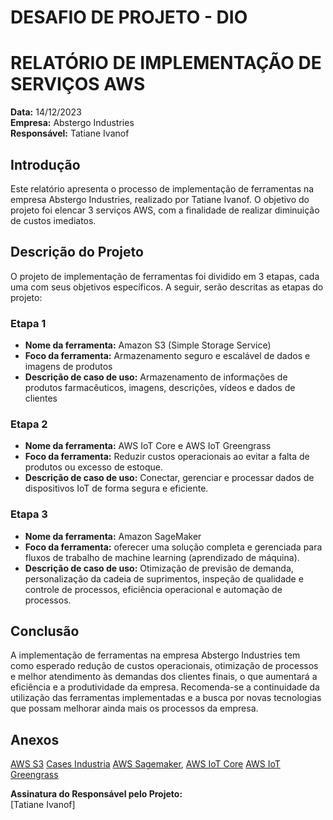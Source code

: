 # DESAFIO DE PROJETO - DIO

# RELATÓRIO DE IMPLEMENTAÇÃO DE SERVIÇOS AWS

**Data:** 14/12/2023  
**Empresa:** Abstergo Industries  
**Responsável:** Tatiane Ivanof

## Introdução

Este relatório apresenta o processo de implementação de ferramentas na empresa Abstergo Industries, realizado por Tatiane Ivanof. O objetivo do projeto foi elencar 3 serviços AWS, com a finalidade de realizar diminuição de custos imediatos.

## Descrição do Projeto

O projeto de implementação de ferramentas foi dividido em 3 etapas, cada uma com seus objetivos específicos. A seguir, serão descritas as etapas do projeto:

### Etapa 1

- **Nome da ferramenta:** Amazon S3 (Simple Storage Service)
- **Foco da ferramenta:** Armazenamento seguro e escalável de dados e imagens de produtos
- **Descrição de caso de uso:** Armazenamento de informações de produtos farmacêuticos, imagens, descrições, vídeos e dados de clientes

### Etapa 2

- **Nome da ferramenta:** AWS IoT Core e AWS IoT Greengrass
- **Foco da ferramenta:** Reduzir custos operacionais ao evitar a falta de produtos ou excesso de estoque.
- **Descrição de caso de uso:** Conectar, gerenciar e processar dados de dispositivos IoT de forma segura e eficiente.

### Etapa 3

- **Nome da ferramenta:** Amazon SageMaker
- **Foco da ferramenta:** oferecer uma solução completa e gerenciada para fluxos de trabalho de machine learning (aprendizado de máquina).
- **Descrição de caso de uso:** Otimização de previsão de demanda, personalização da cadeia de suprimentos, inspeção de qualidade e controle de processos, eficiência operacional e automação de processos.

## Conclusão

A implementação de ferramentas na empresa Abstergo Industries tem como esperado redução de custos operacionais, otimização de processos e melhor atendimento às demandas dos clientes finais, o que aumentará a eficiência e a produtividade da empresa. Recomenda-se a continuidade da utilização das ferramentas implementadas e a busca por novas tecnologias que possam melhorar ainda mais os processos da empresa.

## Anexos

[AWS S3](https://aws.amazon.com/pt/s3/?nc=sn&loc=1)
[Cases Industria](https://aws.amazon.com/pt/health/case-studies/?nc=sn&loc=5&case-studies-health-cards.sort-by=item.additionalFields.sortDate&case-studies-health-cards.sort-order=desc&awsf.case-studies-filter-area=*all)
[AWS Sagemaker](https://aws.amazon.com/pt/sagemaker/?nc2=h_ql_prod_ml_sm), [AWS IoT Core](https://aws.amazon.com/pt/iot-core/?nc2=h_ql_prod_it_iotc)
[AWS IoT Greengrass](https://aws.amazon.com/pt/greengrass/?nc2=h_ql_prod_it_gg) 

**Assinatura do Responsável pelo Projeto:**  
[Tatiane Ivanof]
